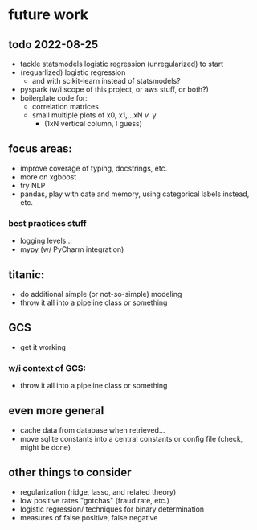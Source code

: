 # future work 

## todo 2022-08-25
- tackle statsmodels logistic regression (unregularized) to start
- (reguarlized) logistic regression
  - and with scikit-learn instead of statsmodels?
- pyspark (w/i scope of this project, or aws stuff, or both?)
- boilerplate code for:
  - correlation matrices
  - small multiple plots of x0, x1,...xN _v._ y 
    - (1xN vertical column, I guess)



## focus areas:
* improve coverage of typing, docstrings, etc.
* more on xgboost
* try NLP
* pandas, play with date and memory, using categorical labels instead, etc.

### best practices stuff
* logging levels...
* mypy (w/ PyCharm integration)

## titanic:
* do additional simple (or not-so-simple) modeling
*  throw it all into a pipeline class or something

## GCS
* get it working

### w/i context of GCS:
*  throw it all into a pipeline class or something

## even more general
* cache data from database when retrieved...
* move sqlite constants into a central constants or config file (check, might be done)

## other things to consider
* regularization (ridge, lasso, and related theory)
* low positive rates "gotchas" (fraud rate, etc.)
* logistic regression/ techniques for binary determination
* measures of false positive, false negative